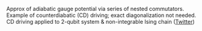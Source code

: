 
Approx of adiabatic gauge potential via series of nested commutators. Example of counterdiabatic (CD) driving; exact diagonalization not needed. CD driving applied to 2-qubit system & non-integrable Ising chain ([Twitter](https://twitter.com/JoshuahHeath/status/1117257163557212160))
